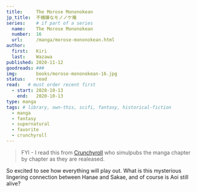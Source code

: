 ```yaml
---
title:     The Morose Mononokean
jp_title:  不機嫌なモノノケ庵
series:    # if part of a series
  name:    The Morose Mononokean
  number:  16
  url:     /manga/morose-mononokean.html
author: 
  first:   Kiri 
  last:    Wazawa
published: 2020-11-12 
goodreads: ###
img:       books/morose-mononokean-16.jpg
status:    read
read:   # must order recent first
  - start: 2020-10-13 
    end:   2020-10-13 
type: manga
tags: # library, own-this, scifi, fantasy, historical-fiction
  - manga
  - fantasy
  - supernatural
  - favorite
  - crunchyroll
---
```


> FYI - I read this from [Crunchyroll](https://www.crunchyroll.com/comics/manga/the-morose-mononokean/volumes) who simulpubs the manga chapter by chapter as they are realeased.

So excited to see how everything will play out. What is this mysterious lingering connection between Hanae and Sakae, and of course is Aoi still alive?
